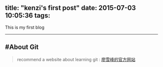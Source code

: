 title: "kenzi's first post"
date: 2015-07-03 10:05:36
tags:
---
This is my first blog
***********************

#About Git 
-------------

>recommend a website about learning git :
[廖雪峰的官方网站](http://www.liaoxuefeng.com/wiki/0013739516305929606dd18361248578c67b8067c8c017b000)
